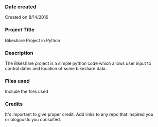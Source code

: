 ### Date created
Created on 8/14/2019

### Project Title
Bikeshare Project in Python

### Description
The Bikeshare project is a simple python code which allows user input to control dates and location of some bikeshare data.

### Files used
Include the files used

### Credits
It's important to give proper credit. Add links to any repo that inspired you or blogposts you consulted.


